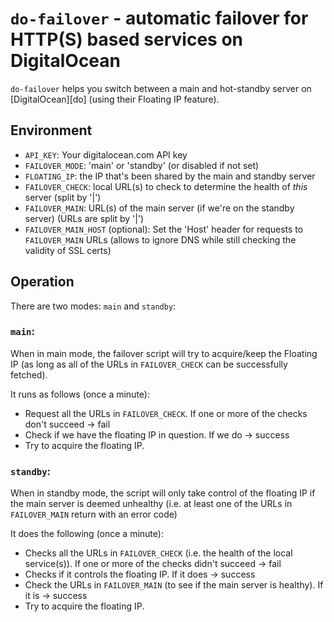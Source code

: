 `do-failover` - automatic failover for HTTP(S) based services on DigitalOcean
=============

`do-failover` helps you switch between a main and hot-standby server on [DigitalOcean][do] (using their Floating IP feature).

## Environment

- `API_KEY`: Your digitalocean.com API key
- `FAILOVER_MODE`: 'main' or 'standby' (or disabled if not set)
- `FLOATING_IP`: the IP that's been shared by the main and standby server
- `FAILOVER_CHECK`: local URL(s) to check to determine the health of *this* server (split by '|')
- `FAILOVER_MAIN`: URL(s) of the main server (if we're on the standby server) (URLs are split by '|')
- `FAILOVER_MAIN_HOST` (optional): Set the 'Host' header for requests to `FAILOVER_MAIN` URLs (allows to ignore DNS while still checking the validity of SSL certs)

## Operation

There are two modes: `main` and `standby`:

### `main`:

When in main mode, the failover script will try to acquire/keep the Floating IP (as long as all of the URLs in `FAILOVER_CHECK` can be successfully fetched).

It runs as follows (once a minute):

- Request all the URLs in `FAILOVER_CHECK`. If one or more of the checks don't succeed -> fail
- Check if we have the floating IP in question. If we do -> success
- Try to acquire the floating IP.


### `standby`:

When in standby mode, the script will only take control of the floating IP if the main server is deemed unhealthy (i.e. at least one of the URLs in `FAILOVER_MAIN` return with an error code)

It does the following (once a minute):

- Checks all the URLs in `FAILOVER_CHECK` (i.e. the health of the local service(s)). If one or more of the checks didn't succeed -> fail
- Checks if it controls the floating IP. If it does -> success
- Check the URLs in `FAILOVER_MAIN` (to see if the main server is healthy). If it is -> success
- Try to acquire the floating IP.



